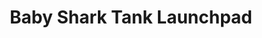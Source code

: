 ---
id: babySharkTank
title: Baby Shark Tank Launchpad
description: Baby Shark Tank Launchpad
sidebar_label: Baby Shark Tank Launchpad
---